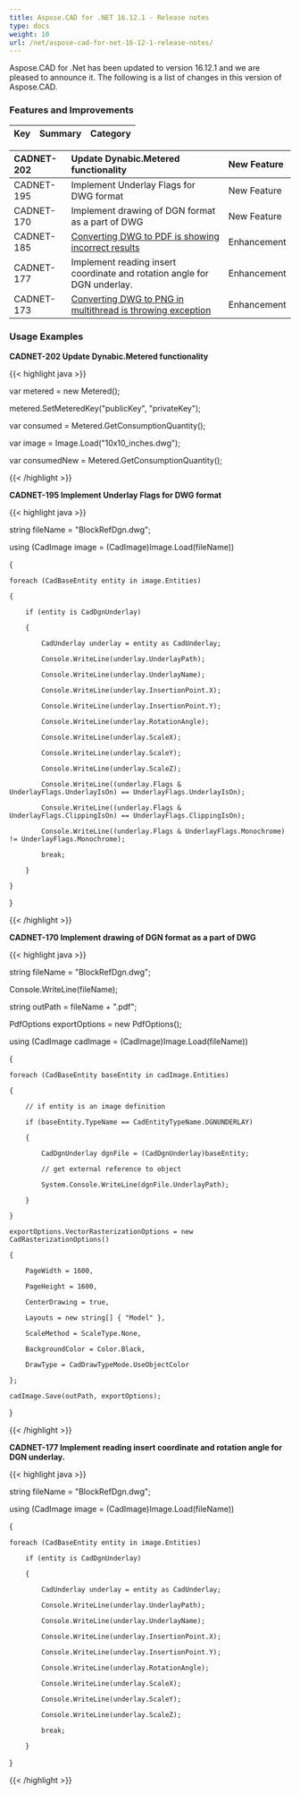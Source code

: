```yaml
---
title: Aspose.CAD for .NET 16.12.1 - Release notes
type: docs
weight: 10
url: /net/aspose-cad-for-net-16-12-1-release-notes/
---
```


Aspose.CAD for .Net has been updated to version 16.12.1 and we are pleased to announce it. The following is a list of changes in this version of Aspose.CAD.
### **Features and Improvements**

|**Key**|**Summary**|**Category**|
| :- | :- | :- |


|CADNET-202|Update Dynabic.Metered functionality|New Feature|
| :- | :- | :- |
|CADNET-195|Implement Underlay Flags for DWG format|New Feature|
|CADNET-170|Implement drawing of DGN format as a part of DWG|New Feature|
|CADNET-185|[Converting DWG to PDF is showing incorrect results](http://www.aspose.com/community/forums/thread/798073/.dwg-to-.pdf-drawing-error.aspx)|Enhancement|
|CADNET-177|Implement reading insert coordinate and rotation angle for DGN underlay.|Enhancement|
|CADNET-173|[Converting DWG to PNG in multithread is throwing exception](http://www.aspose.com/community/forums/thread/791175/aspose.cad-1.1.0-exception-when-converting-dwg-to-png-in-multithread.aspx)|Enhancement|
### **Usage Examples**
**CADNET-202 Update Dynabic.Metered functionality**

{{< highlight java >}}

 var metered = new Metered();

metered.SetMeteredKey("publicKey", "privateKey");

var consumed = Metered.GetConsumptionQuantity();

var image = Image.Load("10x10_inches.dwg");

var consumedNew = Metered.GetConsumptionQuantity();

{{< /highlight >}}

**CADNET-195 Implement Underlay Flags for DWG format**

{{< highlight java >}}

 string fileName = "BlockRefDgn.dwg";

using (CadImage image = (CadImage)Image.Load(fileName))

{

    foreach (CadBaseEntity entity in image.Entities)

    {

        if (entity is CadDgnUnderlay)

        {

            CadUnderlay underlay = entity as CadUnderlay;

            Console.WriteLine(underlay.UnderlayPath);

            Console.WriteLine(underlay.UnderlayName);

            Console.WriteLine(underlay.InsertionPoint.X);

            Console.WriteLine(underlay.InsertionPoint.Y);

            Console.WriteLine(underlay.RotationAngle);

            Console.WriteLine(underlay.ScaleX);

            Console.WriteLine(underlay.ScaleY);

            Console.WriteLine(underlay.ScaleZ);

            Console.WriteLine((underlay.Flags & UnderlayFlags.UnderlayIsOn) == UnderlayFlags.UnderlayIsOn);

            Console.WriteLine((underlay.Flags & UnderlayFlags.ClippingIsOn) == UnderlayFlags.ClippingIsOn);

            Console.WriteLine((underlay.Flags & UnderlayFlags.Monochrome) != UnderlayFlags.Monochrome);

            break;

        }

    }

}

{{< /highlight >}}

**CADNET-170 Implement drawing of DGN format as a part of DWG**

{{< highlight java >}}

 string fileName = "BlockRefDgn.dwg";

Console.WriteLine(fileName);

string outPath = fileName + ".pdf";

PdfOptions exportOptions = new PdfOptions();

using (CadImage cadImage = (CadImage)Image.Load(fileName))

{

	foreach (CadBaseEntity baseEntity in cadImage.Entities)

	{

		// if entity is an image definition

		if (baseEntity.TypeName == CadEntityTypeName.DGNUNDERLAY)

		{

			CadDgnUnderlay dgnFile = (CadDgnUnderlay)baseEntity;

			// get external reference to object

			System.Console.WriteLine(dgnFile.UnderlayPath);

		}

	}

	exportOptions.VectorRasterizationOptions = new CadRasterizationOptions()

	{

		PageWidth = 1600,

		PageHeight = 1600,

		CenterDrawing = true,

		Layouts = new string[] { "Model" },

		ScaleMethod = ScaleType.None,

		BackgroundColor = Color.Black,

		DrawType = CadDrawTypeMode.UseObjectColor

	};

	cadImage.Save(outPath, exportOptions);

}

{{< /highlight >}}

**CADNET-177 Implement reading insert coordinate and rotation angle for DGN underlay.**

{{< highlight java >}}

 string fileName = "BlockRefDgn.dwg";

using (CadImage image = (CadImage)Image.Load(fileName))

{

    foreach (CadBaseEntity entity in image.Entities)

        if (entity is CadDgnUnderlay)

        {

            CadUnderlay underlay = entity as CadUnderlay;

            Console.WriteLine(underlay.UnderlayPath);

            Console.WriteLine(underlay.UnderlayName);

            Console.WriteLine(underlay.InsertionPoint.X);

            Console.WriteLine(underlay.InsertionPoint.Y);

            Console.WriteLine(underlay.RotationAngle);

            Console.WriteLine(underlay.ScaleX);

            Console.WriteLine(underlay.ScaleY);

            Console.WriteLine(underlay.ScaleZ);

            break;

        }

}

{{< /highlight >}}
